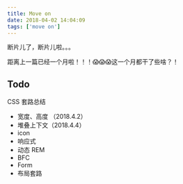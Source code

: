 ```yaml
---
title: Move on
date: 2018-04-02 14:04:09
tags: ['move on']
---
```


断片儿了，断片儿啦。。。

距离上一篇已经一个月啦！！！😱😱😱这一个月都干了些啥？！

## Todo

CSS 套路总结

- 宽度、高度 （2018.4.2）
- 堆叠上下文（2018.4.4）
- icon
- 响应式
- 动态 REM
- BFC
- Form
- 布局套路
